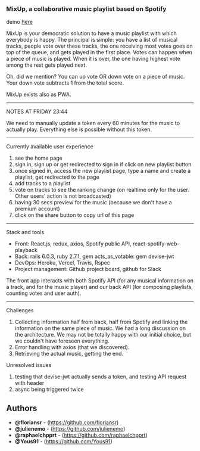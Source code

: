 ### MixUp, a collaborative music playlist based on Spotify

demo [here](https://mix-up-front.vercel.app/)

MixUp is your democratic solution to have a music playlist with which everybody is happy. The principal is simple: you have a list of musical tracks, people vote over these tracks, the one receiving most votes goes on top of the queue, and gets played in the first place. Votes can happen when a piece of music is played. When it is over, the one having highest vote among the rest gets played next.

Oh, did we mention? You can up vote OR down vote on a piece of music. Your down vote subtracts 1 from the total score.

MixUp exists also as PWA.

* * *

NOTES AT FRIDAY 23:44

We need to manually update a token every 60 minutes for the music to actually play. Everything else is possible without this token.

* * *

Currently available user experience

1. see the home page
2. sign in, sign up or get redirected to sign in if click on new playlist button
3. once signed in, access the new playlist page, type a name and create a playlist, get redirected to the page
4. add tracks to a playlist
5. vote on tracks to see the ranking change (on realtime only for the user. Other users' action is not broadcasted)
6. having 30 secs preview for the music (because we don't have a premium account)
7. click on the share button to copy url of this page


* * *

Stack and tools

- Front: React.js, redux, axios, Spotify public API, react-spotify-web-playback
- Back: rails 6.0.3, ruby 2.7.1, gem acts_as_votable: gem devise-jwt
- DevOps: Heroku, Vercel, Travis, Rspec
- Project management: Github project board, github for Slack

The front app interacts with both Spotify API (for any musical information on a track, and for the music player) and our back API (for composing playlists, counting votes and user auth).

* * *

Challenges

1. Collecting information half from back, half from Spotify and linking the information on the same piece of music. We had a long discussion on the architecture. We may not be totally happy with our initial choice, but we couldn't have foreseen everything.
2. Error handling with axios (that we discovered). 
3. Retrieving the actual music, getting the end.

Unresolved issues

1. testing that devise-jwt actually sends a token, and testing API request with header
2. async being triggered twice

## Authors

-   **@floriansr** - (https://github.com/floriansr)
-   **@julienemo** - (https://github.com/julienemo)
-   **@raphaelchpprt**  - (https://github.com/raphaelchpprt)
-   **@Yous91**  - (https://github.com/Yous91)
